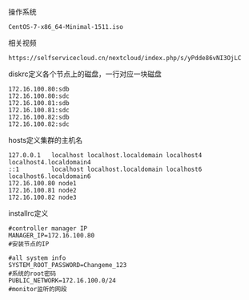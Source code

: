 操作系统
```
CentOS-7-x86_64-Minimal-1511.iso
```
相关视频
```
https://selfservicecloud.cn/nextcloud/index.php/s/yPdde86vNI3OjLC
```

diskrc定义各个节点上的磁盘，一行对应一块磁盘


```
172.16.100.80:sdb
172.16.100.80:sdc
172.16.100.81:sdb
172.16.100.81:sdc
172.16.100.82:sdb
172.16.100.82:sdc
```



hosts定义集群的主机名

```
127.0.0.1   localhost localhost.localdomain localhost4 localhost4.localdomain4
::1         localhost localhost.localdomain localhost6 localhost6.localdomain6
172.16.100.80 node1
172.16.100.81 node2
172.16.100.82 node3
```

installrc定义

```
#controller manager IP
MANAGER_IP=172.16.100.80
#安装节点的IP

#all system info
SYSTEM_ROOT_PASSWORD=Changeme_123
#系统的root密码
PUBLIC_NETWORK=172.16.100.0/24
#monitor监听的网段
```


